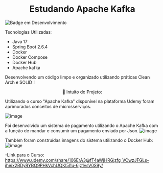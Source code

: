 <h1 align="center"> Estudando Apache Kafka </h1>

![Badge em Desenvolvimento](https://img.shields.io/static/v1?label=STATUS&message=FINALIZADO&color=GREEN&style=for-the-badge)

Tecnologias Utilizadas:
* Java 17
* Spring Boot 2.6.4
* Docker
* Docker Compose
* Docker Hub
* Apache kafka

Desenvolvendo um código limpo e organizado utilizando práticas Clean Arch e SOLID !


<p align="center">🚀 Intuito do Projeto:</p>
Utilizando o curso "Apache Kafka" disponível na plataforma Udemy foram aprimorados conceitos de microsserviços.  

![image](https://github.com/MariaPaulaGementi/Projeto-Estudando-Kafka/assets/147748276/26b7981e-09ec-4fa1-a348-446220e67a9e)

Foi desenvolvido um sistema de pagamento utilizando o Apache Kafka com a função de mandar e consumir um pagamento enviado por Json.
![image](https://github.com/MariaPaulaGementi/Projeto-Estudando-Kafka/assets/147748276/ed200ea5-bf94-4286-bb65-750b9e26f899)

Também foram construídas imagens do sistema utilizando o Docker Hub:
![image](https://github.com/MariaPaulaGementi/Projeto-Estudando-Kafka/assets/147748276/ebde6b40-c5bd-485a-bd6c-ddd81cbe3487)



-Link para o Curso:
https://www.udemy.com/share/106ErA3@fT4aWjHRGjzfg_VCwzJFGLs-iheix2BDyRYBQ9PHkVchUQKI5l1u-6jz1vsV0S9y/




